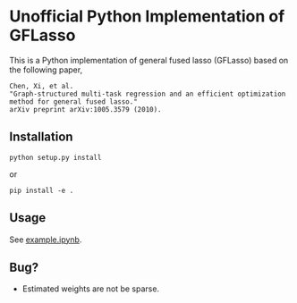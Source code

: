 # Unofficial Python Implementation of GFLasso

This is a Python implementation of general fused lasso (GFLasso) based on the following paper,
```
Chen, Xi, et al. 
"Graph-structured multi-task regression and an efficient optimization method for general fused lasso." 
arXiv preprint arXiv:1005.3579 (2010).
```

## Installation
```
python setup.py install
```
or
```
pip install -e .
```

## Usage
See [example.ipynb](./example.ipynb).

## Bug?
- Estimated weights are not be sparse.
